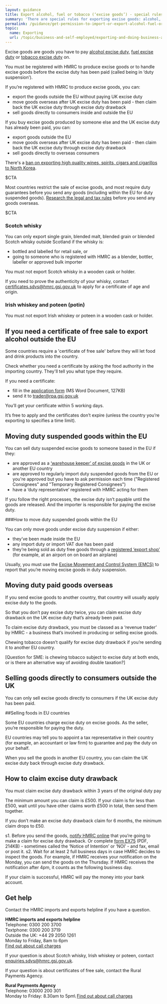 ```yaml
---
layout: guidance
title: Export alcohol, fuel or tobacco (‘excise goods’) - special rules
summary: 'There are special rules for exporting excise goods: alcohol, fuel or tobacco.'
permalink: /guidance/get-permission-to-import-or-export-alcohol-fuel-or-tobacco-excise-goods.html
topic:
  name: Exporting
  url: /topic/business-and-self-employed/exporting-and-doing-business-abroad.html
---
```


Excise goods are goods you have to pay [alcohol excise duty](https://govuk-import-export.herokuapp.com/topic/business-tax/alcohol-duties), [fuel excise duty](https://govuk-import-export.herokuapp.com/topic/business-tax/fuel-duty) or [tobacco excise duty](https://govuk-import-export.herokuapp.com/topic/business-tax/tobacco-products-duty) on.

You must be registered with HMRC to produce excise goods or to handle excise goods before the excise duty has been paid (called being in ‘duty suspension’).

If you’re registered with HMRC to produce excise goods, you can:

- export the goods outside the EU without paying UK excise duty
- move goods overseas after UK excise duty has been paid - then claim back the UK excise duty through excise duty drawback
- sell goods directly to consumers inside and outside the EU

If you buy excise goods produced by someone else and the UK excise duty has already been paid, you can:

- export goods outside the EU
- move goods overseas after UK excise duty has been paid - then claim back the UK excise duty through excise duty drawback
- sell goods directly to overseas consumers

There's a [ban on exporting high quality wines, spirits, cigars and cigarillos to North Korea](/guidance/exporting-luxury-goods-north-korea.html).


$CTA

Most countries restrict the sale of excise goods, and most require duty guarantees before you send any goods (including within the EU for duty suspended goods). [Research the legal and tax rules](https://govuk-import-export.herokuapp.com/answer/choosing-export-market-ukti-experimental-sg.html) before you send any goods overseas.

$CTA

### Scotch whisky

You can only export single grain, blended malt, blended grain or blended Scotch whisky outside Scotland if the whisky is:

- bottled and labelled for retail sale, or
- going to someone who is registered with HMRC as a blender, bottler, labeller or approved bulk importer

You must not export Scotch whisky in a wooden cask or holder.

If you need to prove the authenticity of your whisky, contact certificates.sdvs@hmrc.gsi.gov.uk to apply for a certificate of age and origin.

### Irish whiskey and poteen (potin)

You must not export Irish whiskey or poteen in a wooden cask or holder.

## If you need a certificate of free sale to export alcohol outside the EU

Some countries require a 'certificate of free sale' before they will let food and drink products into the country.

Check whether you need a certificate by asking the food authority in the importing country. They'll tell you what type they require.

If you need a certificate:

- fill in the [application form](https://www.gov.uk/government/uploads/system/uploads/attachment_data/file/484867/COFSApplicationExportNonEU_v2.0.doc) (MS Word Document, 127KB)
- send it to <trader@rpa.gsi.gov.uk>
 
You’ll get your certificate within 5 working days.

It’s free to apply and the certificates don’t expire (unless the country you’re exporting to specifies a time limit).

## Moving duty suspended goods within the EU

You can sell duty suspended excise goods to someone based in the EU if they:

- are approved as a [‘warehouse keeper’ of excise goods](https://www.gov.uk/guidance/receiving-storing-and-moving-excise-goods) in the UK or another EU country
- are approved to regularly import duty suspended goods from the EU or you're approved but you have to ask permission each time ("Registered Consignees" and "Temporary Registered Consignees")
- have a ‘duty representative’ registered with HMRC acting for them

If you follow the right processes, the excise duty isn’t payable until the goods are released. And the importer is responsible for paying the excise duty.

###How to move duty suspended goods within the EU

You can only move goods under excise duty suspension if either: 

* they’ve been made inside the EU
* any import duty or import VAT due has been paid
* they’re being sold as duty free goods through a [registered ‘export shop’](https://www.gov.uk/government/publications/excise-notice-197a-excise-goods-holding-and-movement) (for example, at an airport on on board an airplane)

Usually, you must use the [Excise Movement and Control System (EMCS)](https://www.gov.uk/guidance/excise-movement-and-control-system-how-to-register-and-use) to report that you’re moving excise goods in duty suspension.

## Moving duty paid goods overseas

If you send excise goods to another country, that country will usually apply excise duty to the goods.

So that you don’t pay excise duty twice, you can claim excise duty drawback on the UK excise duty that’s already been paid.

To claim excise duty drawback, you must be classed as a ‘revenue trader’ by HMRC - a business that’s involved in producing or selling excise goods. 

Chewing tobacco doesn’t qualify for excise duty drawback if you’re sending it to another EU 
country.

[Question for SME: is chewing tobacco subject to excise duty at both ends, or is there an alternative way of avoiding double taxation?]

## Selling goods directly to consumers outside the UK

You can only sell excise goods directly to consumers if the UK excise duty has been paid.

##Selling foods in EU countries

Some EU countries charge excise duty on excise goods. As the seller, you’re responsible for paying the duty.

EU countries may tell you to appoint a tax representative in their country (for example, an accountant or law firm) to guarantee and pay the duty on your behalf.

When you sell the goods in another EU country, you can claim the UK excise duty back through excise duty drawback.

## How to claim excise duty drawback

You must claim excise duty drawback within 3 years of the original duty pay

The minimum amount you can claim is £500. If your claim is for less than £500, wait until you have other claims worth £500 in total, then send them together.

If you don’t make an excise duty drawback claim for 6 months, the minimum claim drops to £50.

s1. Before you send the goods, [notify HMRC online](https://www.tax.service.gov.uk/forms/form/notice-of-intention-to-claim-drawback/new) that you’re going to make a claim for excise duty drawback. Or complete [form EX75](https://www.gov.uk/government/uploads/system/uploads/attachment_data/file/374377/ex75.pdf) (PDF, 214KB) - sometimes called the ‘Notice of Intention’ or ‘NOI’ - and fax, email or post it.
s2. Wait for at least 2 full business days in case HMRC decides to inspect the goods. For example, if HMRC receives your notification on the Monday, you can send the goods on the Thursday. If HMRC receives the notification after 4pm, it counts as the following business day.

If your claim is successful, HMRC will pay the money into your bank account.

## Get help

Contact the HMRC imports and exports helpline if you have a question.

**HMRC imports and exports helpline**  
Telephone: 0300 200 3700  
Textphone: 0300 200 3719  
Outside the UK: +44 29 2050 1261  
Monday to Friday, 8am to 6pm  
[Find out about call charges](/call-charges)  

If your question is about Scotch whisky, Irish whiskey or poteen, contact [enquiries.sdvs@hmrc.gsi.gov.uk](mailto:enquiries.sdvs@hmrc.gsi.gov.uk).

If your question is about certificates of free sale, contact the Rural Payments Agency.

**Rural Payments Agency**         
Telephone: 03000 200 301  
Monday to Friday: 8.30am to 5pm\\
[Find out about call charges](/call-charges)  
